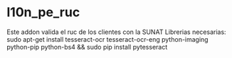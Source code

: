 # l10n_pe_ruc
Este addon valida el ruc de los clientes con la SUNAT  Librerias necesarias:  sudo apt-get install tesseract-ocr tesseract-ocr-eng python-imaging python-pip python-bs4 &amp;&amp; sudo pip install pytesseract
